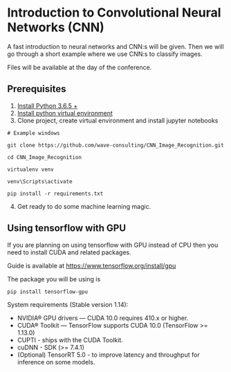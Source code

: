 # Introduction to Convolutional Neural Networks (CNN)
A fast introduction to neural networks and CNN:s will be given. Then we will go through a short example where we use CNN:s to classify images.  

Files will be available at the day of the conference. 

## Prerequisites
1. [Install Python 3.6.5 +](https://www.python.org/downloads/)
2. [Install python virtual environment](https://packaging.python.org/guides/installing-using-pip-and-virtual-environments/)
3. Clone project, create virtual environment and install jupyter notebooks  
```
# Example windows 

git clone https://github.com/wave-consulting/CNN_Image_Recognition.git

cd CNN_Image_Recognition

virtualenv venv

venv\Scripts\activate

pip install -r requirements.txt
```
4. Get ready to do some machine learning magic.

## Using tensorflow with GPU

If you are planning on using tensorflow with GPU instead of CPU then you need to install CUDA and related packages. 

Guide is available at 
https://www.tensorflow.org/install/gpu

The package you will be using is  

```
pip install tensorflow-gpu
```

System requirements (Stable version 1.14):
* NVIDIA® GPU drivers — CUDA 10.0 requires 410.x or higher.
* CUDA® Toolkit — TensorFlow supports CUDA 10.0 (TensorFlow >= 1.13.0)
* CUPTI - ships with the CUDA Toolkit.
* cuDNN - SDK (>= 7.4.1)
* (Optional) TensorRT 5.0 - to improve latency and throughput for inference on some models.
